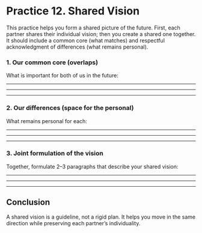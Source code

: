 # Practice 12. Shared Vision

This practice helps you form a shared picture of the future. First, each partner shares their individual vision; then you create a shared one together. It should include a common core (what matches) and respectful acknowledgment of differences (what remains personal).

### 1. Our common core (overlaps)

What is important for both of us in the future:

____________________________________________________________
____________________________________________________________
____________________________________________________________

### 2. Our differences (space for the personal)

What remains personal for each:

____________________________________________________________
____________________________________________________________
____________________________________________________________

### 3. Joint formulation of the vision

Together, formulate 2–3 paragraphs that describe your shared vision:

____________________________________________________________
____________________________________________________________
____________________________________________________________

## Conclusion

A shared vision is a guideline, not a rigid plan. It helps you move in the same direction while preserving each partner’s individuality.
